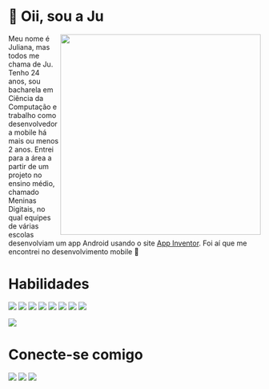 # 💟 Oii, sou a Ju
<img src="https://i.pinimg.com/originals/d8/6c/8d/d86c8dd4ab953f9370925106c547ce30.gif" width=400 align="right">

Meu nome é Juliana, mas todos me chama de Ju. Tenho 24 anos, sou bacharela em Ciência da Computação e trabalho como desenvolvedora mobile há mais ou menos 2 anos. Entrei para a área a partir de um projeto no ensino médio, chamado Meninas Digitais, no qual equipes de várias escolas desenvolviam um app Android usando o site [App Inventor](https://appinventor.mit.edu/). Foi aí que me encontrei no desenvolvimento mobile 💟

# Habilidades
![](https://img.shields.io/badge/Android-3DDC84?style=for-the-badge&logo=android&logoColor=white) ![](https://img.shields.io/badge/Kotlin-0095D5?&style=for-the-badge&logo=kotlin&logoColor=white) ![](https://img.shields.io/badge/Flutter-02569B?style=for-the-badge&logo=flutter&logoColor=white) ![](https://img.shields.io/badge/Dart-0175C2?style=for-the-badge&logo=dart&logoColor=white) ![](https://img.shields.io/badge/C-00599C?style=for-the-badge&logo=c&logoColor=white) ![](https://img.shields.io/badge/iOS-000000?style=for-the-badge&logo=ios&logoColor=white) ![](https://img.shields.io/badge/java-FF0000?style=for-the-badge&logo=java&logoColor=white) ![](https://img.shields.io/badge/Python-FFFF00?style=for-the-badge&logo=python&logoColor=black)

![](https://github-readme-stats.vercel.app/api/top-langs/?username=julianawl&theme=dracula)

# Conecte-se comigo
<p align="left">
  <a href="#" alt="Discord">
  <img src="https://img.shields.io/badge/-Discord-7289da?style=flat-square&labelColor=7289da&logo=discord&logoColor=white&link=https://www.discord.com/in/jyurina"/></a>
  <a href="#" alt="Linkedin">
  <img src="https://img.shields.io/badge/-Linkedin-0e76a8?style=flat-square&logo=Linkedin&logoColor=white&link=https://www.linkedin.com/in/julianaweinert99/" /></a>
  <a href="#" alt="DIO">
  <img src="https://img.shields.io/badge/-Meu perfil DIO-C71585?style=flat-square&logo=&logoColor=white&link=https://www.dio.me/users/ladyweinert" /></a>
</p>  